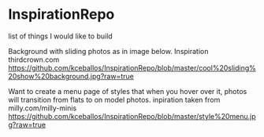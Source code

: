 # InspirationRepo
list of things I would like to build 

Background with sliding photos as in image below. Inspiration thirdcrown.com
https://github.com/kceballos/InspirationRepo/blob/master/cool%20sliding%20show%20background.jpg?raw=true

Want to create a menu page of styles that when you hover over it, photos will transition from flats to on model photos.
inpiration taken from milly.com/milly-minis
https://github.com/kceballos/InspirationRepo/blob/master/style%20menu.jpg?raw=true

